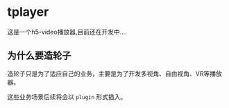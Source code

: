 # tplayer
这是一个h5-video播放器,目前还在开发中....

## 为什么要造轮子

造轮子只是为了适应自己的业务，主要是为了开发多视角、自由视角、VR等播放器。

这些业务场景后续将会以 `plugin` 形式插入。

